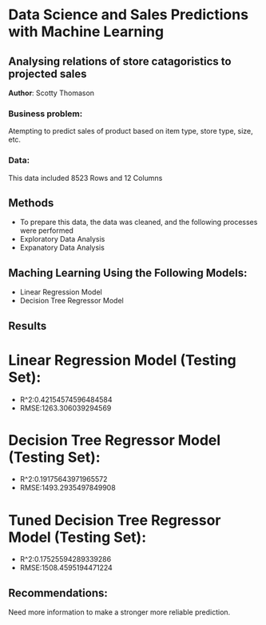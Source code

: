 # Data Science and Sales Predictions with Machine Learning
## Analysing relations of store catagoristics to projected sales 

**Author**: Scotty Thomason

### Business problem:

Atempting to predict sales of product based on item type, store type, size, etc.


### Data:
This data included 8523 Rows and 12 Columns


## Methods
- To prepare this data, the data was cleaned, and the following processes were performed
- Exploratory Data Analysis
- Expanatory Data Analysis
## Maching Learning Using the Following Models:
- Linear Regression Model
- Decision Tree Regressor Model

## Results
# Linear Regression Model (Testing Set):
- R^2:0.42154574596484584
- RMSE:1263.306039294569
# Decision Tree Regressor Model (Testing Set):
- R^2:0.19175643971965572
- RMSE:1493.2935497849908
# Tuned Decision Tree Regressor Model (Testing Set):
- R^2:0.17525594289339286 
- RMSE:1508.4595194471224

## Recommendations:

Need more information to make a stronger more reliable prediction.







